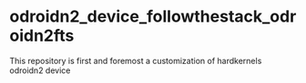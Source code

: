 # odroidn2_device_followthestack_odroidn2fts
This repository is first and foremost a customization of hardkernels odroidn2 device
